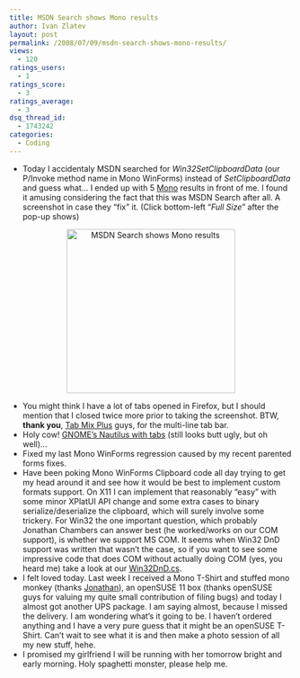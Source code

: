```yaml
---
title: MSDN Search shows Mono results
author: Ivan Zlatev
layout: post
permalink: /2008/07/09/msdn-search-shows-mono-results/
views:
  - 120
ratings_users:
  - 1
ratings_score:
  - 3
ratings_average:
  - 3
dsq_thread_id:
  - 1743242
categories:
  - Coding
---
```

  * Today I accidentaly MSDN searched for *Win32SetClipboardData* (our P/Invoke method name in Mono WinForms) instead of *SetClipboardData* and guess what&#8230; I ended up with 5 [Mono][1] results in front of me. I found it amusing considering the fact that this was MSDN Search after all. A screenshot in case they &#8220;fix&#8221; it. (Click bottom-left &#8220;*Full Size*&#8221; after the pop-up shows)

<p style="text-align: center;">
  <a href="{{ site.url }}/wp-content/uploads/2008/07/msdn-search-mono.png"><img class="size-medium wp-image-175" title="MSDN Search shows Mono results" src="{{ site.url }}/wp-content/uploads/2008/07/msdn-search-mono-300x292.png" alt="MSDN Search shows Mono results" width="300" height="292" /></a>
</p>

  * You might think I have a lot of tabs opened in Firefox, but I should mention that I closed twice more prior to taking the screenshot. BTW, **thank you**, [Tab Mix Plus][2] guys, for the multi-line tab bar.
  * Holy cow! [GNOME&#8217;s Nautilus with tabs][3] (still looks butt ugly, but oh well)&#8230;
  * Fixed my last Mono WinForms regression caused by my recent parented forms fixes.
  * Have been poking Mono WinForms Clipboard code all day trying to get my head around it and see how it would be best to implement custom formats support. On X11 I can implement that reasonably &#8220;easy&#8221; with some minor XPlatUI API change and some extra cases to binary serialize/deserialize the clipboard, which will surely involve some trickery. For Win32 the one important question, which probably Jonathan Chambers can answer best (he worked/works on our COM support), is whether we support MS COM. It seems when Win32 DnD support was written that wasn&#8217;t the case, so if you want to see some impressive code that does COM without actually doing COM (yes, you heard me) take a look at our [Win32DnD.cs][4].
  * I felt loved today. Last week I received a Mono T-Shirt and stuffed mono monkey (thanks [Jonathan][5]), an openSUSE 11 box (thanks openSUSE guys for valuing my quite small contribution of filing bugs) and today I almost got another UPS package. I am saying almost, because I missed the delivery. I am wondering what&#8217;s it going to be. I haven&#8217;t ordered anything and I have a very pure guess that it might be an openSUSE T-Shirt. Can&#8217;t wait to see what it is and then make a photo session of all my new stuff, hehe.
  * I promised my girlfriend I will be running with her tomorrow bright and early morning. Holy spaghetti monster, please help me.

 [1]: http://mono-project.com
 [2]: http://tmp.garyr.net/
 [3]: http://blogs.gnome.org/cneumair/2008/07/08/its-done/
 [4]: http://anonsvn.mono-project.com/viewcvs/trunk/mcs/class/Managed.Windows.Forms/System.Windows.Forms/Win32DnD.cs?view=markup
 [5]: http://jpobst.blogspot.com/